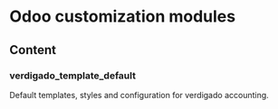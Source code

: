 # Odoo customization modules

## Content

### verdigado_template_default

Default templates, styles and configuration for verdigado accounting.

